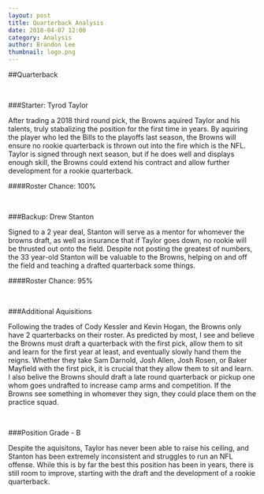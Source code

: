 ```yaml
---
layout: post
title: Quarterback Analysis
date: 2018-04-07 12:00
category: Analysis
author: Brandon Lee
thumbnail: logo.png
---
```


##Quarterback

<br>

###Starter: Tyrod Taylor

After trading a 2018 third round pick, the Browns aquired Taylor and his talents, truly stabalizing the position for the first time in years. By aquiring the player who led the Bills to the playoffs last season, the Browns will ensure no rookie quarterback is thrown out into the fire which is the NFL. Taylor is signed through next season, but if he does well and displays enough skill, the Browns could extend his contract and allow further development for a rookie quarterback.


####Roster Chance: 100%

<br>

###Backup: Drew Stanton

Signed to a 2 year deal, Stanton will serve as a mentor for whomever the browns draft, as well as insurance that if Taylor goes down, no rookie will be thrusted out onto the field. Despite not posting the greatest of numbers, the 33 year-old Stanton will be valuable to the Browns, helping on and off the field and teaching a drafted quarterback some things.


####Roster Chance: 95%

<br>

###Additional Aquisitions

Following the trades of Cody Kessler and Kevin Hogan, the Browns only have 2 quarterbacks on their roster. As predicted by most, I see and believe the Browns must draft a quarterback with the first pick, allow them to sit and learn for the first year at least, and eventually slowly hand them the reigns. Whether they take Sam Darnold, Josh Allen, Josh Rosen, or Baker Mayfield with the first pick, it is crucial that they allow them to sit and learn. I also belive the Browns should draft a late round quarterback or pickup one whom goes undrafted to increase camp arms and competition. If the Browns see something in whomever they sign, they could place them on the practice squad.

<br>

###Position Grade - B

Despite the aquisitons, Taylor has never been able to raise his ceiling, and Stanton has been extremely inconsistent and struggles to run an NFL offense. While this is by far the best this position has been in years, there is still room to improve, starting with the draft and the development of a rookie quarterback.


